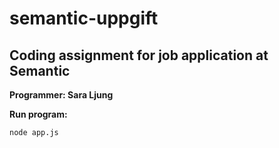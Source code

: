 # semantic-uppgift

## Coding assignment for job application at Semantic 

**Programmer: __Sara Ljung__**

**Run program:** 
```
node app.js
```
